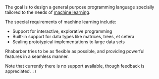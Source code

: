 The goal is to design a general purpose programming language specially tailored to the needs of [machine learning](http://en.wikipedia.org/wiki/Machine_learning).

The special requirements of machine learning include:

  * Support for interactive, explorative programming
  * Built-in support for data types like matrices, trees, et cetera
  * Scaling prototypical implementations to large data sets

Rhabarber tries to be as flexible as possible, and providing powerful features in a seamless manner.

Note that currently there is no support available, though feedback is appreciated. `:)`